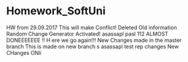 # Homework_SoftUni
HW from 29.09.2017 
This will make Conflict!
Deleted Old information
Random Change Generator Activated!
asassapl  pasl 112
ALMOST DONEEEEEEE
!! H ere we go again!!!
New Changes made in the master branch
This is made on new branch s
asassapl test rep changes 
New CHanges ONli